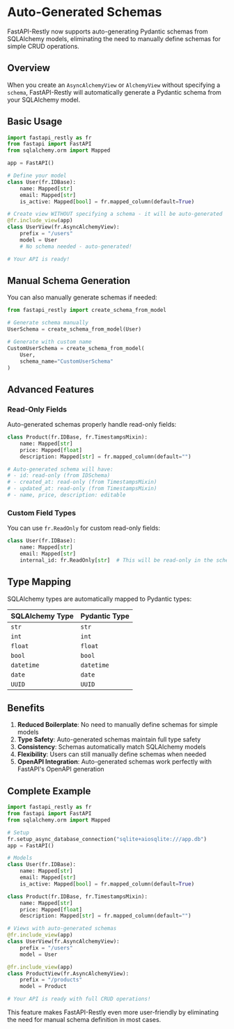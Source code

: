 # Auto-Generated Schemas

FastAPI-Restly now supports auto-generating Pydantic schemas from SQLAlchemy models, eliminating the need to manually define schemas for simple CRUD operations.

## Overview

When you create an `AsyncAlchemyView` or `AlchemyView` without specifying a `schema`, FastAPI-Restly will automatically generate a Pydantic schema from your SQLAlchemy model.

## Basic Usage

```python
import fastapi_restly as fr
from fastapi import FastAPI
from sqlalchemy.orm import Mapped

app = FastAPI()

# Define your model
class User(fr.IDBase):
    name: Mapped[str]
    email: Mapped[str]
    is_active: Mapped[bool] = fr.mapped_column(default=True)

# Create view WITHOUT specifying a schema - it will be auto-generated
@fr.include_view(app)
class UserView(fr.AsyncAlchemyView):
    prefix = "/users"
    model = User
    # No schema needed - auto-generated!

# Your API is ready!
```

## Manual Schema Generation

You can also manually generate schemas if needed:

```python
from fastapi_restly import create_schema_from_model

# Generate schema manually
UserSchema = create_schema_from_model(User)

# Generate with custom name
CustomUserSchema = create_schema_from_model(
    User, 
    schema_name="CustomUserSchema"
)
```

## Advanced Features

### Read-Only Fields

Auto-generated schemas properly handle read-only fields:

```python
class Product(fr.IDBase, fr.TimestampsMixin):
    name: Mapped[str]
    price: Mapped[float]
    description: Mapped[str] = fr.mapped_column(default="")

# Auto-generated schema will have:
# - id: read-only (from IDSchema)
# - created_at: read-only (from TimestampsMixin)
# - updated_at: read-only (from TimestampsMixin)
# - name, price, description: editable
```

### Custom Field Types

You can use `fr.ReadOnly` for custom read-only fields:

```python
class User(fr.IDBase):
    name: Mapped[str]
    email: Mapped[str]
    internal_id: fr.ReadOnly[str]  # This will be read-only in the schema
```

## Type Mapping

SQLAlchemy types are automatically mapped to Pydantic types:

| SQLAlchemy Type | Pydantic Type |
|----------------|---------------|
| `str` | `str` |
| `int` | `int` |
| `float` | `float` |
| `bool` | `bool` |
| `datetime` | `datetime` |
| `date` | `date` |
| `UUID` | `UUID` |

## Benefits

1. **Reduced Boilerplate**: No need to manually define schemas for simple models
2. **Type Safety**: Auto-generated schemas maintain full type safety
3. **Consistency**: Schemas automatically match SQLAlchemy models
4. **Flexibility**: Users can still manually define schemas when needed
5. **OpenAPI Integration**: Auto-generated schemas work perfectly with FastAPI's OpenAPI generation

## Complete Example

```python
import fastapi_restly as fr
from fastapi import FastAPI
from sqlalchemy.orm import Mapped

# Setup
fr.setup_async_database_connection("sqlite+aiosqlite:///app.db")
app = FastAPI()

# Models
class User(fr.IDBase):
    name: Mapped[str]
    email: Mapped[str]
    is_active: Mapped[bool] = fr.mapped_column(default=True)

class Product(fr.IDBase, fr.TimestampsMixin):
    name: Mapped[str]
    price: Mapped[float]
    description: Mapped[str] = fr.mapped_column(default="")

# Views with auto-generated schemas
@fr.include_view(app)
class UserView(fr.AsyncAlchemyView):
    prefix = "/users"
    model = User

@fr.include_view(app)
class ProductView(fr.AsyncAlchemyView):
    prefix = "/products"
    model = Product

# Your API is ready with full CRUD operations!
```

This feature makes FastAPI-Restly even more user-friendly by eliminating the need for manual schema definition in most cases. 